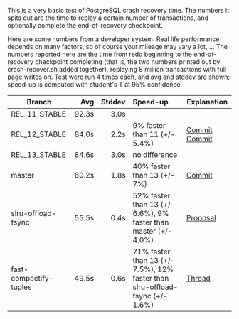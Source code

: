 This is a very basic test of PostgreSQL crash recovery time.  The numbers it
spits out are the time to replay a certain number of transactions, and
optionally complete the end-of-recovery checkpoint.

Here are some numbers from a developer system.  Real life performance depends
on many factors, so of course your mileage may vary a lot, ...  The numbers
reported here are the time from redo beginning to the end-of-recovery
checkpoint completing (that is, the two numbers printed out by crash-recover.sh
added together), replaying 8 million transactions with full page writes on.
Test were run 4 times each, and avg and stddev are shown; speed-up is computed
with student's T at 95% confidence.

| Branch             |   Avg | Stddev | Speed-up | Explanation |
| ------------------ | ----: | -----: | :------- | ----------- |
| REL\_11\_STABLE    | 92.3s |   3.0s |          |
| REL\_12\_STABLE    | 84.0s |   2.2s | 9% faster than 11 (+/- 5.4%) | [Commit](https://git.postgresql.org/gitweb/?p=postgresql.git;a=commit;h=9f09529952ac41a10e5874cba745c1c24e67ac79) [Commit](https://git.postgresql.org/gitweb/?p=postgresql.git;a=commit;h=f98b8476cd4a19dfc602ab95642ce08e53877d65) |
| REL\_13\_STABLE    | 84.6s |   3.0s | no difference | |
| master             | 60.2s |   1.8s | 40% faster than 13 (+/- 7%)| [Commit](https://git.postgresql.org/gitweb/?p=postgresql.git;a=commit;h=c5315f4f44843c20ada876fdb0d0828795dfbdf5) |
| slru-offload-fsync | 55.5s |   0.4s | 52% faster than 13 (+/- 6.6%), 9% faster than master (+/- 4.0%)| [Proposal](https://commitfest.postgresql.org/29/2669/) |
| fast-compactify-tuples | 49.5s | 0.6s | 71% faster than 13 (+/- 7.5%), 12% faster than slru-offload-fsync (+/- 1.6%)| [Thread](https://www.postgresql.org/message-id/flat/CA%2BhUKGKMQFVpjr106gRhwk6R-nXv0qOcTreZuQzxgpHESAL6dw%40mail.gmail.com) |
